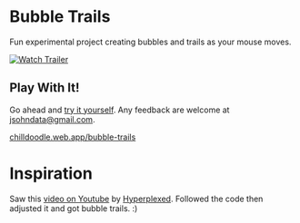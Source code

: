 # Bubble Trails
Fun experimental project creating bubbles and trails as your mouse moves.

[![Watch Trailer](./src/readme-bubble-trails.gif)](https://www.youtube.com/watch?v=6Nhmg4nCPXE)

## Play With It!
Go ahead and [try it yourself](https://mesa-rae.web.app/bubble-trails?ref=github). Any feedback are welcome at jsohndata@gmail.com.

[chilldoodle.web.app/bubble-trails](https://chilldoodle.web.app/bubble-trails)

# Inspiration
Saw this [video on Youtube](https://www.youtube.com/shorts/VTw2cUVFl1c) by [Hyperplexed](https://www.youtube.com/@Hyperplexed). Followed the code then adjusted it and got bubble trails. :)

